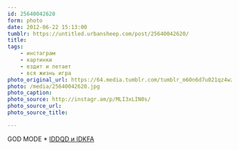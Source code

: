 ```yaml
---
id: 25640042620
form: photo
date: 2012-06-22 15:13:00
tumblr: https://untitled.urbansheep.com/post/25640042620/
title:
tags:
    - инстаграм
    - картинки
    - ездит и летает
    - вся жизнь игра
photo_original_url: https://64.media.tumblr.com/tumblr_m60n6d7u021qz4wzio1_640.jpg
photo: /media/25640042620.jpg
photo_caption: 
photo_source: http://instagr.am/p/MLI3xLIN0s/
photo_source_url:
photo_source_title:

---
```


<p>GOD MODE * <a href="http://en.wikipedia.org/wiki/God_mode" title="God Mode в Википедии">IDDQD и IDKFA</a></p>
